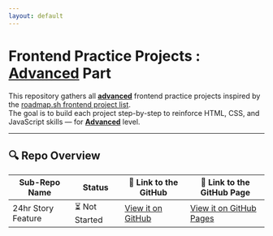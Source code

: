 ```yaml
---
layout: default
---
```

# Frontend Practice Projects : **<u>Advanced</u>** Part

This repository gathers all **<u>advanced</u>** frontend practice projects inspired by the [roadmap.sh frontend project list](https://roadmap.sh/frontend/projects).  
The goal is to build each project step-by-step to reinforce HTML, CSS, and JavaScript skills — for **<u>Advanced</u>** level.

---

## 🔍 Repo Overview
<!-- START REPO OVERVIEW -->
| Sub-Repo Name | Status | 🔗 Link to the GitHub | 🔗 Link to the GitHub Page |
|---|---|---|---|
| 24hr Story Feature | ⏳ Not Started | [View it on GitHub](https://github.com/Kizz4/practice/practice/frontend_practice/advanced_projects/24hr_story_feature) | [View it on GitHub Pages](https://kizz4.github.io/practice/frontend_practice/advanced_projects/24hr_story_feature) |

<!-- END REPO OVERVIEW -->